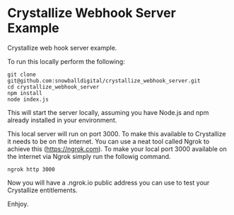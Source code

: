 # Crystallize Webhook Server Example
Crystallize web hook server example.

To run this locally perform the following:
```
git clone git@github.com:snowballdigital/crystallize_webhook_server.git
cd crystallize_webhook_server
npm install
node index.js
```

This will start the server locally, assuming you have Node.js and npm already installed in your environment.

This local server will run on port 3000. To make this available to Crystallize it needs to be on the internet.
You can use a neat tool called Ngrok to achieve this (https://ngrok.com). To make your local port 3000 available
on the internet via Ngrok simply run the followig command.

```
ngrok http 3000
```
Now you will have a .ngrok.io public address you can use to test your Crystallize entitlements.

Enhjoy.
